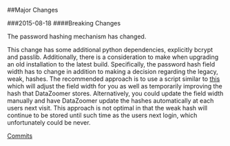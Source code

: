 ##Major Changes

###2015-08-18
####Breaking Changes

The password hashing mechanism has changed.

This change has some additional python dependencies, explicitly bcrypt and 
passlib.  Additionally, there is a consideration to make when upgrading an 
old installation to the latest build.  Specifically, the password hash field 
width has to change in addition to making a decision regarding the legacy, 
weak, hashes.  The recommended approach is to use a script similar to 
[this](https://github.com/hlainchb/datazoomer/blob/master/setup/database/upgrade_hash_db.py)
which will adjust the field width for you as well as temporarily improving 
the hash that DataZoomer stores.  Alternatively, you could update the field 
width manually and have DataZoomer update the hashes automatically 
at each users next visit.  This approach is not optimal in that the weak hash 
will continue to be stored until such time as the users next login, which 
unfortunately could be never.

[Commits](https://github.com/hlainchb/datazoomer/compare/285c83f8c3283a93d8aa79e63e40610f52a55ad0...20ef555f7be0478f0d8ebf75a70a46b3a78db58c)

